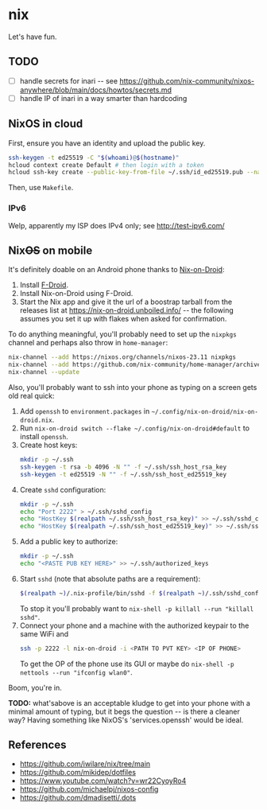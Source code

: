 # nix

Let's have fun.

## TODO

- [ ] handle secrets for inari -- see https://github.com/nix-community/nixos-anywhere/blob/main/docs/howtos/secrets.md
- [ ] handle IP of inari in a way smarter than hardcoding

## NixOS in cloud

First, ensure you have an identity and upload the public key.

```bash
ssh-keygen -t ed25519 -C "$(whoami)@$(hostname)"
hcloud context create Default # then login with a token
hcloud ssh-key create --public-key-from-file ~/.ssh/id_ed25519.pub --name "$(whoami)@$(hostname)"
```

Then, use `Makefile`.

### IPv6

Welp, apparently my ISP does IPv4 only; see http://test-ipv6.com/

## Nix~~OS~~ on mobile

It's definitely doable on an Android phone thanks to [Nix-on-Droid](https://github.com/nix-community/nix-on-droid):

1. Install [F-Droid](https://f-droid.org/).
2. Install Nix-on-Droid using F-Droid.
3. Start the Nix app and give it the url of a boostrap tarball from the releases list at https://nix-on-droid.unboiled.info/ -- the following assumes you set it up with flakes when asked for confirmation.

To do anything meaningful, you'll probably need to set up the `nixpkgs` channel and perhaps also throw in `home-manager`:

```bash
nix-channel --add https://nixos.org/channels/nixos-23.11 nixpkgs
nix-channel --add https://github.com/nix-community/home-manager/archive/release-23.11.tar.gz home-manager
nix-channel --update
```

Also, you'll probably want to ssh into your phone as typing on a screen gets old real quick:

1. Add `openssh` to `environment.packages` in `~/.config/nix-on-droid/nix-on-droid.nix`.
2. Run `nix-on-droid switch --flake ~/.config/nix-on-droid#default` to install `openssh`.
3. Create host keys:
    ```bash
    mkdir -p ~/.ssh
    ssh-keygen -t rsa -b 4096 -N "" -f ~/.ssh/ssh_host_rsa_key
    ssh-keygen -t ed25519 -N "" -f ~/.ssh/ssh_host_ed25519_key
    ```
4. Create `sshd` configuration:
    ```bash
    mkdir -p ~/.ssh
    echo "Port 2222" > ~/.ssh/sshd_config
    echo "HostKey $(realpath ~/.ssh/ssh_host_rsa_key)" >> ~/.ssh/sshd_config
    echo "HostKey $(realpath ~/.ssh/ssh_host_ed25519_key)" >> ~/.ssh/sshd_config
    ```
5. Add a public key to authorize:
    ```bash
    mkdir -p ~/.ssh
    echo "<PASTE PUB KEY HERE>" >> ~/.ssh/authorized_keys
    ```
6. Start `sshd` (note that absolute paths are a requirement):
    ```bash
    $(realpath ~)/.nix-profile/bin/sshd -f $(realpath ~)/.ssh/sshd_config
    ```
    To stop it you'll probably want to `nix-shell -p killall --run "killall sshd"`.
7. Connect your phone and a machine with the authorized keypair to the same WiFi and
    ```bash
    ssh -p 2222 -l nix-on-droid -i <PATH TO PVT KEY> <IP OF PHONE>
    ```
    To get the OP of the phone use its GUI or maybe do `nix-shell -p nettools --run "ifconfig wlan0"`.

Boom, you're in.

**TODO:** what'sabove is an acceptable kludge to get into your phone with a minimal amount of typing, but it begs the question -- is there a cleaner way? Having something like NixOS's 'services.openssh' would be ideal.

## References

* https://github.com/iwilare/nix/tree/main
* https://github.com/mikidep/dotfiles
* https://www.youtube.com/watch?v=wr22CyoyRo4
* https://github.com/michaelpj/nixos-config
* https://github.com/dmadisetti/.dots

